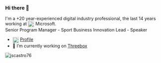 ### Hi there 👋

I'm a +20 year-experienced digital industry professional, the last 14 years working at <img align="center" height="20" src="https://media-exp1.licdn.com/dms/image/C4D0BAQEko6uLz7XylA/company-logo_100_100/0?e=1614211200&v=beta&t=BEuh2CCCWN6Dsg_dmThUMtYaLRwElYupbU46qd7VqLQ" alt="Microsoft" /> Microsoft.  
Senior Program Manager - Sport Business Innovation Lead - Speaker

- <img align="center" height="20" src="https://media-exp1.licdn.com/dms/image/C4D0BAQGyOWvr4W0Pow/company-logo_200_200/0?e=1614211200&v=beta&t=0l4wAzyAzdAG-QziWNGUKlbTejELd_bbJFxKFo-XICs" alt="Microsoft" /> [Profile](https://www.linkedin.com/in/jscastro/)
- 🔭 I’m currently working on [Threebox](https://github.com/jscastro76/threebox)
<img align="center" src="https://github-readme-stats.vercel.app/api?username=jscastro76&include_all_commits=true&show_icons=true&hide_border=true&custom_title=Jscastro76%27s%20Stats" alt="jscastro76" />

<!--
**jscastro76/jscastro76** is a ✨ _special_ ✨ repository because its `README.md` (this file) appears on your GitHub profile.

Here are some ideas to get you started:

- 🔭 I’m currently working on ...
- 🌱 I’m currently learning ...
- 👯 I’m looking to collaborate on ...
- 🤔 I’m looking for help with ...
- 💬 Ask me about ...
- 📫 How to reach me: ...
- 😄 Pronouns: ...
- ⚡ Fun fact: ...
-->
